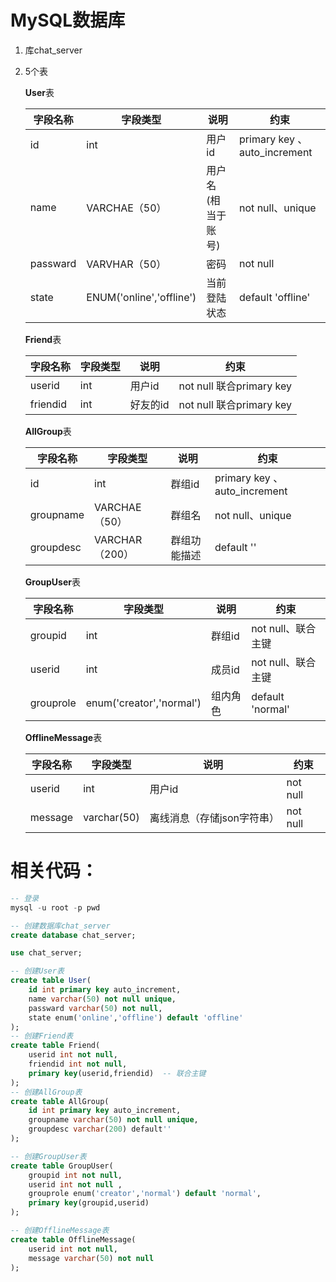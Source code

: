 # MySQL数据库

1. 库chat_server

2. 5个表

   **User**表

   | 字段名称 | 字段类型                 | 说明               | 约束                         |
   | -------- | ------------------------ | ------------------ | ---------------------------- |
   | id       | int                      | 用户id             | primary key 、auto_increment |
   | name     | VARCHAE（50）            | 用户名(相当于账号) | not null、unique             |
   | passward | VARVHAR（50）            | 密码               | not null                     |
   | state    | ENUM('online','offline') | 当前登陆状态       | default 'offline'            |

   **Friend**表

   | 字段名称 | 字段类型 | 说明     | 约束                     |
   | -------- | -------- | -------- | ------------------------ |
   | userid   | int      | 用户id   | not null 联合primary key |
   | friendid | int      | 好友的id | not null 联合primary key |

   **AllGroup**表

   | 字段名称  | 字段类型       | 说明         | 约束                         |
   | --------- | -------------- | ------------ | ---------------------------- |
   | id        | int            | 群组id       | primary key 、auto_increment |
   | groupname | VARCHAE（50）  | 群组名       | not null、unique             |
   | groupdesc | VARCHAR（200） | 群组功能描述 | default ''                   |

   **GroupUser**表

   | 字段名称  | 字段类型                 | 说明     | 约束               |
   | --------- | ------------------------ | -------- | ------------------ |
   | groupid   | int                      | 群组id   | not null、联合主键 |
   | userid    | int                      | 成员id   | not null、联合主键 |
   | grouprole | enum('creator','normal') | 组内角色 | default 'normal'   |

   **OfflineMessage**表

   | 字段名称 | 字段类型    | 说明                       | 约束     |
   | -------- | ----------- | -------------------------- | -------- |
   | userid   | int         | 用户id                     | not null |
   | message  | varchar(50) | 离线消息（存储json字符串） | not null |

   

# 相关代码：

```sql
-- 登录 
mysql -u root -p pwd   

-- 创建数据库chat_server
create database chat_server;   

use chat_server;

-- 创建User表
create table User(         
	id int primary key auto_increment,
    name varchar(50) not null unique,
    passward varchar(50) not null,
    state enum('online','offline') default 'offline'
);
-- 创建Friend表
create table Friend(       
	userid int not null,
    friendid int not null,
    primary key(userid,friendid)  -- 联合主键
);
-- 创建AllGroup表
create table AllGroup(     
    id int primary key auto_increment,
    groupname varchar(50) not null unique,
    groupdesc varchar(200) default''
);

-- 创建GroupUser表
create table GroupUser(    
    groupid int not null,
    userid int not null ,
    grouprole enum('creator','normal') default 'normal',
    primary key(groupid,userid)
);

-- 创建OfflineMessage表
create table OfflineMessage(
	userid int not null,
    message varchar(50) not null
);
```







